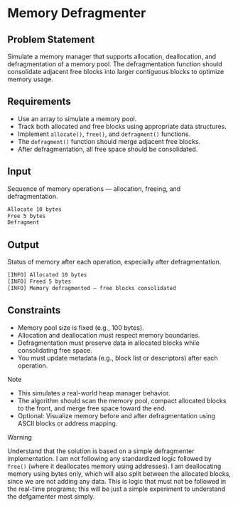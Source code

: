 # Memory Defragmenter

## Problem Statement

Simulate a memory manager that supports allocation, deallocation, and defragmentation of a memory pool. The defragmentation function should consolidate adjacent free blocks into larger contiguous blocks to optimize memory usage.

## Requirements

- Use an array to simulate a memory pool.
- Track both allocated and free blocks using appropriate data structures.
- Implement `allocate()`, `free()`, and `defragment()` functions.
- The `defragment()` function should merge adjacent free blocks.
- After defragmentation, all free space should be consolidated.

## Input

Sequence of memory operations — allocation, freeing, and defragmentation.

```bash
Allocate 10 bytes
Free 5 bytes
Defragment
```

## Output

Status of memory after each operation, especially after defragmentation.

```bash
[INFO] Allocated 10 bytes
[INFO] Freed 5 bytes
[INFO] Memory defragmented — free blocks consolidated
```

## Constraints

- Memory pool size is fixed (e.g., 100 bytes).
- Allocation and deallocation must respect memory boundaries.
- Defragmentation must preserve data in allocated blocks while consolidating free space.
- You must update metadata (e.g., block list or descriptors) after each operation.

> [!NOTE]
>
> - This simulates a real-world heap manager behavior.
> - The algorithm should scan the memory pool, compact allocated blocks to the front, and merge free space toward the end.
> - Optional: Visualize memory before and after defragmentation using ASCII blocks or address mapping.

> [!WARNING]
>
> Understand that the solution is based on a simple defragmenter implementation. I am not following any standardized logic followed by `free()` (where it deallocates memory using addresses). I am deallocating memory using bytes only, which will also split between the allocated blocks, since we are not adding any data. This is logic that must not be followed in the real-time programs; this will be just a simple experiment to understand the defgamenter most simply.
